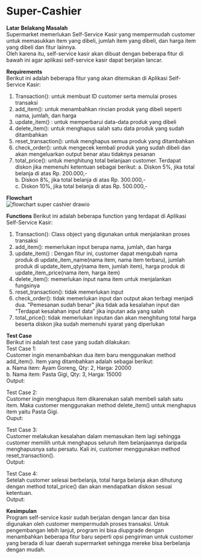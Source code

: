 # Super-Cashier  

**Latar Belakang Masalah**  
Supermarket memerlukan Self-Service Kasir yang mempermudah customer untuk memasukkan item yang dibeli, jumlah item yang dibeli, dan harga item yang dibeli dan fitur lainnya.  
Oleh karena itu, self-service kasir akan dibuat dengan beberapa fitur di bawah ini agar aplikasi self-service kasir dapat berjalan lancar.  

**Requirements**  
Berikut ini adalah beberapa fitur yang akan ditemukan di Aplikasi Self-Service Kasir:  
1. Transaction(): untuk membuat ID customer serta memulai proses transaksi
2. add_item(): untuk menambahkan rincian produk yang  dibeli seperti nama, jumlah, dan harga
3. update_item() : untuk memperbarui data-data produk yang dibeli
4. delete_item(): untuk menghapus salah satu data produk yang sudah ditambahkan  
5. reset_transaction(): untuk menghapus semua produk yang ditambahkan
6. check_order(): untuk mengecek kembali produk yang sudah dibeli dan akan mengeluarkan output benar atau tidaknya pesanan
7. total_price(): untuk menghitung total belanjaan customer. Terdapat diskon jika memenuhi ketentuan sebagai berikut:
   a. Diskon 5%, jika total belanja di atas Rp. 200.000,-  
   b. Diskon 8%, jika total belanja di atas Rp. 300.000,-  
   c. Diskon 10%, jika total belanja di atas Rp. 500.000,-


**Flowchart**  
![flowchart super cashier drawio](https://github.com/user-attachments/assets/b96ca1db-3ea1-4f36-88f3-ab247f76c818)
  
**Functions**
Berikut ini adalah beberapa function yang terdapat di Aplikasi Self-Service Kasir:  
1. Transaction(): Class object yang digunakan untuk menjalankan proses transaksi  
2. add_item(): memerlukan input berupa nama, jumlah, dan harga  
3. update_item() : Dengan fitur ini, customer dapat mengubah nama produk di update_item_name(nama item, nama item terbaru), jumlah produk di update_item_qty(nama item, jumlah item), harga produk di update_item_price(nama item, harga item)  
4. delete_item(): memerlukan input nama item untuk menjalankan fungsinya  
5. reset_transaction(): tidak memerlukan input  
6. check_order(): tidak memerlukan input dan output akan terbagi menjadi dua. "Pemesanan sudah benar" jika tidak ada kesalahan input dan "Terdapat kesalahan input data" jika inputan ada yang salah  
7. total_price(): tidak memerlukan inputan dan akan menghitung total harga beserta diskon jika sudah memenuhi syarat yang diperlukan


**Test Case**  
Berikut ini adalah test case yang sudah dilakukan:  
Test Case 1:  
Customer ingin menambahkan dua item baru menggunakan method add_item(). Item yang ditambahkan adalah sebagai berikut:  
a. Nama item: Ayam Goreng, Qty: 2, Harga: 20000  
b. Nama item: Pasta Gigi, Qty: 3, Harga: 15000  
Output:  

Test Case 2:  
Customer ingin menghapus item dikarenakan salah membeli salah satu item. Maka customer menggunakan method delete_item() untuk menghapus item yaitu Pasta Gigi.  
Ouput:  

Test Case 3:  
Customer melakukan kesalahan dalam memasukan item lagi sehingga customer memilih untuk menghapus seluruh item belanjaannya daripada menghapusnya satu persatu. Kali ini, customer menggunakan method reset_transaction().  
Output:  

Test Case 4:  
Setelah customer selesai berbelanja, total harga belanja akan dihutung dengan method total_price() dan akan mendapatkan diskon sesuai ketentuan.  
Output:  

**Kesimpulan**  
Program self-service kasir sudah berjalan dengan lancar dan bisa digunakan oleh customer mempermudah proses transaksi. Untuk pengembangan lebih lanjut, program ini bisa diupgrade dengan menambahkan beberapa fitur baru seperti opsi pengiriman untuk customer yang berada di luar daerah supermarket sehingga mereke bisa berbelanja dengan mudah.

